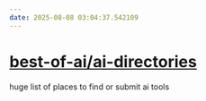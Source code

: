 ```yaml
---
date: 2025-08-08 03:04:37.542109
---
```


# [best-of-ai/ai-directories](https://github.com/best-of-ai/ai-directories)

huge list of places to find or submit ai tools